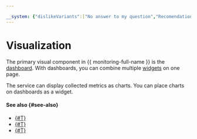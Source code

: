 ```yaml
---

__system: {"dislikeVariants":["No answer to my question","Recomendations didn't help","The content doesn't match title","Other"]}
---
```

# Visualization

The primary visual component in {{ monitoring-full-name }} is the [dashboard](dashboard.md). With dashboards, you can combine multiple [widgets](widget.md) on one page.

The service can display collected metrics as charts. You can place charts on dashboards as a widget.

#### See also {#see-also}

- [{#T}](../../operations/dashboard/create.md)
- [{#T}](../../operations/dashboard/copy.md)
- [{#T}](../../operations/dashboard/add-widget.md)

